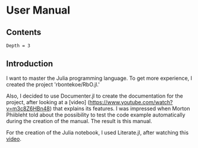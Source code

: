 # User Manual

## Contents
```@contents
Depth = 3
```

## Introduction
I want to master the Julia programming language. To get more experience, I created the project 'rbontekoe/RbO.jl.'

Also, I decided to use Documenter.jl to create the documentation for the project, after looking at a [video] (https://www.youtube.com/watch?v=m3c8Z6HBn48) that explains its features. I was impressed when Morton Phiibleht told about the possibility to test the code example automatically during the creation of the manual. The result is this manual.

For the creation of the Julia notebook, I used Literate.jl, after watching this [video](https://www.youtube.com/watch?v=Tfp1WEdYfqk&t=333s).
